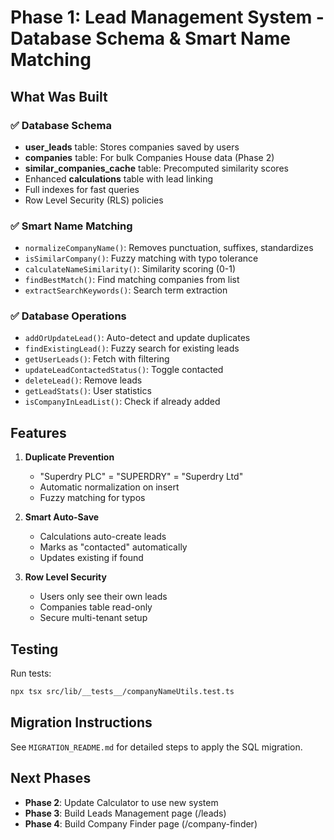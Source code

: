 # Phase 1: Lead Management System - Database Schema & Smart Name Matching

## What Was Built

### ✅ Database Schema
- **user_leads** table: Stores companies saved by users
- **companies** table: For bulk Companies House data (Phase 2)
- **similar_companies_cache** table: Precomputed similarity scores
- Enhanced **calculations** table with lead linking
- Full indexes for fast queries
- Row Level Security (RLS) policies

### ✅ Smart Name Matching
- `normalizeCompanyName()`: Removes punctuation, suffixes, standardizes
- `isSimilarCompany()`: Fuzzy matching with typo tolerance
- `calculateNameSimilarity()`: Similarity scoring (0-1)
- `findBestMatch()`: Find matching companies from list
- `extractSearchKeywords()`: Search term extraction

### ✅ Database Operations
- `addOrUpdateLead()`: Auto-detect and update duplicates
- `findExistingLead()`: Fuzzy search for existing leads
- `getUserLeads()`: Fetch with filtering
- `updateLeadContactedStatus()`: Toggle contacted
- `deleteLead()`: Remove leads
- `getLeadStats()`: User statistics
- `isCompanyInLeadList()`: Check if already added

## Features

1. **Duplicate Prevention**
   - "Superdry PLC" = "SUPERDRY" = "Superdry Ltd"
   - Automatic normalization on insert
   - Fuzzy matching for typos

2. **Smart Auto-Save**
   - Calculations auto-create leads
   - Marks as "contacted" automatically
   - Updates existing if found

3. **Row Level Security**
   - Users only see their own leads
   - Companies table read-only
   - Secure multi-tenant setup

## Testing

Run tests:
```bash
npx tsx src/lib/__tests__/companyNameUtils.test.ts
```

## Migration Instructions

See `MIGRATION_README.md` for detailed steps to apply the SQL migration.

## Next Phases

- **Phase 2**: Update Calculator to use new system
- **Phase 3**: Build Leads Management page (/leads)
- **Phase 4**: Build Company Finder page (/company-finder)
